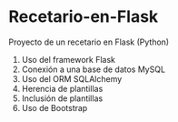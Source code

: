 # Recetario-en-Flask
Proyecto de un recetario en Flask (Python)

1) Uso del framework Flask
2) Conexión a una base de datos MySQL
3) Uso del ORM SQLAlchemy
4) Herencia de plantillas
5) Inclusión de plantillas
6) Uso de Bootstrap

